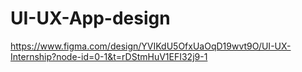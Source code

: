 # UI-UX-App-design

https://www.figma.com/design/YVIKdU5OfxUaOqD19wvt9O/UI-UX-Internship?node-id=0-1&t=rDStmHuV1EFI32j9-1

